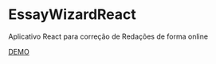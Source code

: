 # EssayWizardReact
Aplicativo React para correção de Redações de forma online

<a href="" target="_blank">DEMO</a>
